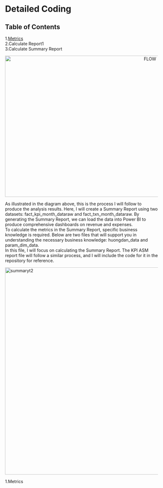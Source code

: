 # Detailed Coding
## Table of Contents
1.[Metrics](#1metrics)  
2.Calculate Report1  
3.Calculate Summary Report  

<p align="center">
  <img width="940" height="465" alt="FLOW" src="https://github.com/user-attachments/assets/570dde93-86e0-4569-8961-7afa44947eab" />
</p>

As illustrated in the diagram above, this is the process I will follow to produce the analysis results. Here, I will create a Summary Report using two datasets: fact_kpi_month_dataraw and fact_txn_month_dataraw. By generating the Summary Report, we can load the data into Power BI to produce comprehensive dashboards on revenue and expenses.  
To calculate the metrics in the Summary Report, specific business knowledge is required. Below are two files that will support you in understanding the necessary business knowledge: huongdan_data and param_dim_data.  
In this file, I will focus on calculating the Summary Report. The KPI ASM report file will follow a similar process, and I will include the code for it in the repository for reference.  

<img width="1249" height="682" alt="summaryt2" src="https://github.com/user-attachments/assets/d387b5f7-ca3f-46d1-a8f9-293479d50759" />  

1.Metrics
